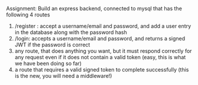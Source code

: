 Assignment:
Build an express backend, connected to mysql that has the following 4 routes

1. /register : accept a username/email and password, and add a user entry in the
   database along with the password hash
2. /login: accepts a username/email and password, and returns a signed JWT if the
   password is correct
3. any route, that does anything you want, but it must respond correctly for any
   request even if it does not contain a valid token (easy, this is what we have been
   doing so far)
4. a route that requires a valid signed token to complete successfully (this is
   the new, you will need a middleware!)
